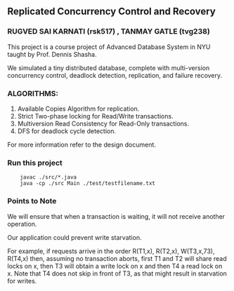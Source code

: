 ## Replicated Concurrency Control and Recovery

### RUGVED SAI KARNATI (rsk517) , TANMAY GATLE (tvg238)

This project is a course project of Advanced Database System in NYU taught by Prof. Dennis Shasha.

We simulated a tiny distributed database, complete with multi-version concurrency control, deadlock detection, replication, and failure recovery.

### ALGORITHMS:
1. Available Copies Algorithm for replication.
2. Strict Two-phase locking for Read/Write transactions.
3. Multiversion Read Consistency for Read-Only transactions.
4. DFS for deadlock cycle detection.

For more information refer to the design document.

### Run this project
```shell
	javac ./src/*.java
	java -cp ./src Main ./test/testfilename.txt
```

### Points to Note

We will ensure that when a transaction is waiting, it will not receive another operation.

Our application could prevent write starvation.

For example, if requests arrive in the order R(T1,x), R(T2,x), W(T3,x,73), R(T4,x) then, assuming no transaction aborts, first T1 and T2 will share read locks on x, then T3 will obtain a write lock on x and then T4 a read lock on x. Note that T4 does not skip in front of T3, as that might result in starvation for writes.

